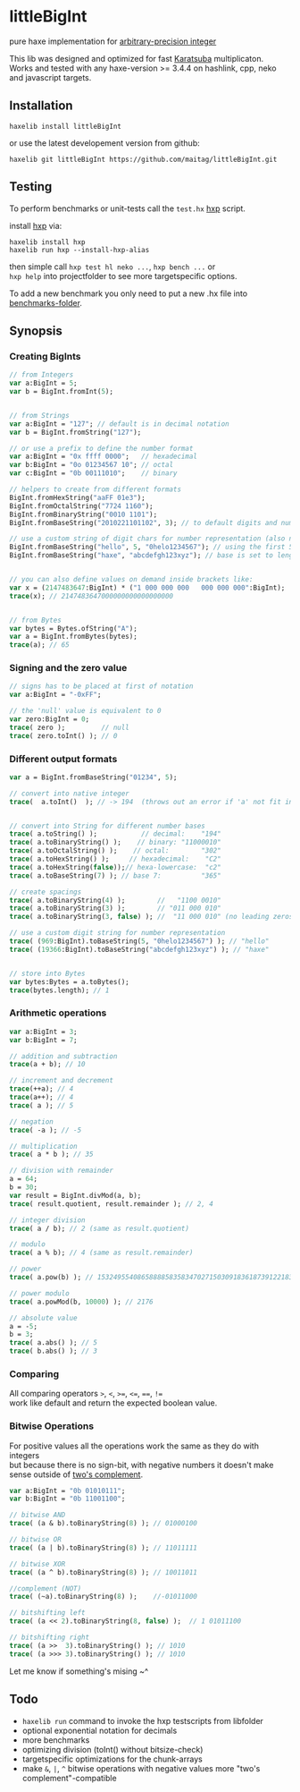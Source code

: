 # littleBigInt
pure haxe implementation for [arbitrary-precision integer](https://en.wikipedia.org/wiki/Arbitrary-precision_arithmetic)  
  
This lib was designed and optimized for fast [Karatsuba](https://en.wikipedia.org/wiki/Karatsuba_algorithm) multiplicaton.  
Works and tested with any haxe-version >= 3.4.4 on hashlink, cpp, neko and javascript targets.  
  
  
## Installation
```
haxelib install littleBigInt
```

or use the latest developement version from github:
```
haxelib git littleBigInt https://github.com/maitag/littleBigInt.git
```
  
  
## Testing

To perform benchmarks or unit-tests call the `test.hx` [hxp](https://lib.haxe.org/p/hxp) script.
  
install [hxp](https://lib.haxe.org/p/hxp) via:
```
haxelib install hxp
haxelib run hxp --install-hxp-alias
```

then simple call `hxp test hl neko ...`, `hxp bench ...` or  
`hxp help` into projectfolder to see more targetspecific options.
  
To add a new benchmark you only need to put a new .hx file into [benchmarks-folder](https://github.com/maitag/littleBigInt/tree/master/benchmarks).
  
  
## Synopsis


### Creating BigInts
```hx
// from Integers
var a:BigInt = 5;
var b = BigInt.fromInt(5);


// from Strings
var a:BigInt = "127"; // default is in decimal notation
var b = BigInt.fromString("127");

// or use a prefix to define the number format
var a:BigInt = "0x ffff 0000";   // hexadecimal
var b:BigInt = "0o 01234567 10"; // octal
var c:BigInt = "0b 00111010";    // binary  

// helpers to create from different formats
BigInt.fromHexString("aaFF 01e3");
BigInt.fromOctalString("7724 1160");
BigInt.fromBinaryString("0010 1101");
BigInt.fromBaseString("2010221101102", 3); // to default digits and number base of 3

// use a custom string of digit chars for number representation (also need for a base > 16)
BigInt.fromBaseString("hello", 5, "0helo1234567"); // using the first 5 digits of digitChars
BigInt.fromBaseString("haxe", "abcdefgh123xyz"); // base is set to length of digitChars


// you can also define values on demand inside brackets like:
var x = (2147483647:BigInt) * ("1 000 000 000   000 000 000":BigInt);
trace(x); // 2147483647000000000000000000


// from Bytes
var bytes = Bytes.ofString("A");
var a = BigInt.fromBytes(bytes);
trace(a); // 65
```


### Signing and the zero value
```hx
// signs has to be placed at first of notation
var a:BigInt = "-0xFF";

// the 'null' value is equivalent to 0
var zero:BigInt = 0;
trace( zero );         // null
trace( zero.toInt() ); // 0
```


### Different output formats
```hx
var a = BigInt.fromBaseString("01234", 5);

// convert into native integer
trace(  a.toInt()  ); // -> 194  (throws out an error if 'a' not fit into)


// convert into String for different number bases
trace( a.toString() );           // decimal:    "194"
trace( a.toBinaryString() );    // binary: "11000010"
trace( a.toOctalString() );    // octal:        "302"
trace( a.toHexString() );     // hexadecimal:    "C2"
trace( a.toHexString(false));// hexa-lowercase:  "c2"
trace( a.toBaseString(7) ); // base 7:          "365"

// create spacings
trace( a.toBinaryString(4) );        //   "1100 0010"
trace( a.toBinaryString(3) );        // "011 000 010"
trace( a.toBinaryString(3, false) ); //  "11 000 010" (no leading zeros!)

// use a custom digit string for number representation
trace( (969:BigInt).toBaseString(5, "0helo1234567") ); // "hello"
trace( (19366:BigInt).toBaseString("abcdefgh123xyz") ); // "haxe"


// store into Bytes
var bytes:Bytes = a.toBytes();
trace(bytes.length); // 1
```


### Arithmetic operations
```hx
var a:BigInt = 3;
var b:BigInt = 7;

// addition and subtraction
trace(a + b); // 10

// increment and decrement
trace(++a); // 4
trace(a++); // 4
trace( a ); // 5

// negation
trace( -a ); // -5

// multiplication
trace( a * b ); // 35

// division with remainder
a = 64;
b = 30;
var result = BigInt.divMod(a, b);
trace( result.quotient, result.remainder ); // 2, 4

// integer division
trace( a / b); // 2 (same as result.quotient)

// modulo
trace( a % b); // 4 (same as result.remainder)

// power
trace( a.pow(b) ); // 1532495540865888858358347027150309183618739122183602176

// power modulo
trace( a.powMod(b, 10000) ); // 2176

// absolute value
a = -5;
b = 3;
trace( a.abs() ); // 5
trace( b.abs() ); // 3
```


### Comparing

All comparing operators `>`, `<`, `>=`, `<=`, `==`, `!=`  
work like default and return the expected boolean value.


### Bitwise Operations

For positive values all the operations work the same as they do with integers  
but because there is no sign-bit, with negative numbers it doesn't make sense outside of [two's complement](https://en.wikipedia.org/wiki/Two%27s_complement).

```hx
var a:BigInt = "0b 01010111";
var b:BigInt = "0b 11001100";

// bitwise AND
trace( (a & b).toBinaryString(8) ); // 01000100

// bitwise OR
trace( (a | b).toBinaryString(8) ); // 11011111

// bitwise XOR
trace( (a ^ b).toBinaryString(8) ); // 10011011

//complement (NOT)
trace( (~a).toBinaryString(8) );    //-01011000

// bitshifting left
trace( (a << 2).toBinaryString(8, false) );  // 1 01011100

// bitshifting right
trace( (a >>  3).toBinaryString() ); // 1010
trace( (a >>> 3).toBinaryString() ); // 1010
```

Let me know if something's mising ~^  
  
  
## Todo

- `haxelib run` command to invoke the hxp testscripts from libfolder
- optional exponential notation for decimals
- more benchmarks
- optimizing division (toInt() without bitsize-check)
- targetspecific optimizations for the chunk-arrays
- make `&`, `|`, `^` bitwise operations with negative values more "two's complement"-compatible
  
  
